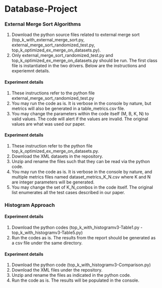 # Database-Project


<h3>External Merge Sort Algorithms</h3>
    <p>
        <ol>
            <li>Download the python source files related to external merge sort (top_k_with_external_merge_sort.py, external_merge_sort_randomized_test.py, top_k_optimized_ex_merge_on_datasets.py).</li>
            <li>Only external_merge_sort_randomized_test.py and top_k_optimized_ex_merge_on_datasets.py should be run. The first class file is instantiated in the two drivers. Below are the instructions and experiemnt details.</li>
        </ol>
    </p>
    <h4>Experiment details</h4>
        <p>
            <ol>
                <li>These instructions refer to the python file external_merge_sort_randomized_test.py</li>
                <li>You may run the code as is. It is verbose in the console by nature, but metrics will also be generated in a table_metrics.csv file.</li>
                <li>You may change the parameters within the code itself (M, B, K, N) to valid values. The code will alert if the values are invalid. The original values are what was used our paper.</li>
            </ol>
        </p>
    <h4>Experiment details</h4>
        <p>
            <ol>
                <li>These instruction refer to the python file top_k_optimized_ex_merge_on_datasets.py.</li>
                <li>Download the XML datasets in the repository.</li>
                <li>Unzip and rename the files such that they can be read via the python code.</li>
                <li>You may run the code as is. It is verbose in the console by nature, and multiple metrics files named dataset_metrics_K_N.csv where K and N are integer parameters will be generated.</li>
                <li>You may change the set of K_N_combos in the code itself. The original list enumerates all the test cases described in our paper.</li>
            </ol>
        </p>


<h3>Histogram Approach</h3>
    <h4>Experiment details</h4>
    <p>
        <ol>
            <li>Download the python codes (top_k_with_histogramv3-Table1.py - top_k_with_histogramv3-Table5.py)</li>
            <li>Run the codes as is. The results from the report should be generated as a csv file under the same directory.</li>
         </ol> 
    </p>
    <h4>Experiment details</h4>
    <p>
        <ol>
            <li>Download the python code (top_k_with_histogramv3-Comparison.py)</li>
            <li>Download the XML files under the repository.</li>
            <li>Unzip and rename the files as indicated in the python code.</li>
            <li>Run the code as is. The results will be populated in the console.</li>
        </ol>
     </p>



